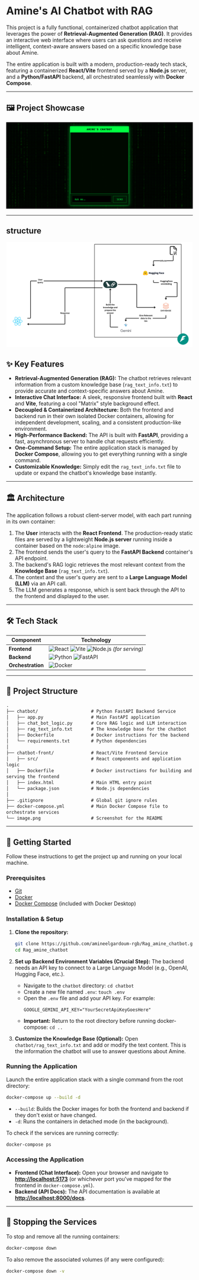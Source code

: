 

# Amine's AI Chatbot with RAG

This project is a fully functional, containerized chatbot application that leverages the power of **Retrieval-Augmented Generation (RAG)**. It provides an interactive web interface where users can ask questions and receive intelligent, context-aware answers based on a specific knowledge base about Amine.

The entire application is built with a modern, production-ready tech stack, featuring a containerized **React/Vite** frontend served by a **Node.js** server, and a **Python/FastAPI** backend, all orchestrated seamlessly with **Docker Compose**.

---

## 🖼️ Project Showcase

![Chatbot Interface](./image.png "chatbot interface")

---
## structure
![Chatbot structure](./chatbot_image.png "chatbot structure")

## ✨ Key Features

- **Retrieval-Augmented Generation (RAG):** The chatbot retrieves relevant information from a custom knowledge base (`rag_text_info.txt`) to provide accurate and context-specific answers about Amine.
- **Interactive Chat Interface:** A sleek, responsive frontend built with **React** and **Vite**, featuring a cool "Matrix" style background effect.
- **Decoupled & Containerized Architecture:** Both the frontend and backend run in their own isolated Docker containers, allowing for independent development, scaling, and a consistent production-like environment.
- **High-Performance Backend:** The API is built with **FastAPI**, providing a fast, asynchronous server to handle chat requests efficiently.
- **One-Command Setup:** The entire application stack is managed by **Docker Compose**, allowing you to get everything running with a single command.
- **Customizable Knowledge:** Simply edit the `rag_text_info.txt` file to update or expand the chatbot's knowledge base instantly.

---

## 🏛️ Architecture

The application follows a robust client-server model, with each part running in its own container:

1. The **User** interacts with the **React Frontend**. The production-ready static files are served by a lightweight **Node.js server** running inside a container based on the `node:alpine` image.
2. The frontend sends the user's query to the **FastAPI Backend** container's API endpoint.
3. The backend's RAG logic retrieves the most relevant context from the **Knowledge Base** (`rag_text_info.txt`).
4. The context and the user's query are sent to a **Large Language Model (LLM)** via an API call.
5. The LLM generates a response, which is sent back through the API to the frontend and displayed to the user.

---

## 🛠️ Tech Stack

| Component               | Technology                                                                                                                                                                                                                                                                                                                 |
| ----------------------- | -------------------------------------------------------------------------------------------------------------------------------------------------------------------------------------------------------------------------------------------------------------------------------------------------------------------------- |
| **Frontend**      | ![React](https://img.shields.io/badge/React-20232A?style=for-the-badge&logo=react&logoColor=61DAFB) ![Vite](https://img.shields.io/badge/Vite-646CFF?style=for-the-badge&logo=vite&logoColor=white) ![Node.js](https://img.shields.io/badge/Node.js-339933?style=for-the-badge&logo=nodedotjs&logoColor=white) *(for serving)* |
| **Backend**       | ![Python](https://img.shields.io/badge/Python-3776AB?style=for-the-badge&logo=python&logoColor=white) ![FastAPI](https://img.shields.io/badge/FastAPI-009688?style=for-the-badge&logo=fastapi&logoColor=white)                                                                                                                 |
| **Orchestration** | ![Docker](https://img.shields.io/badge/Docker-2496ED?style=for-the-badge&logo=docker&logoColor=white)                                                                                                                                                                                                                        |

---

## 📁 Project Structure

```
.
├── chatbot/                    # Python FastAPI Backend Service
│   ├── app.py                  # Main FastAPI application
│   ├── chat_bot_logic.py       # Core RAG logic and LLM interaction
│   ├── rag_text_info.txt       # The knowledge base for the chatbot
│   ├── Dockerfile              # Docker instructions for the backend
│   └── requirements.txt        # Python dependencies
│
├── chatbot-front/              # React/Vite Frontend Service
│   ├── src/                    # React components and application logic
│   ├── Dockerfile              # Docker instructions for building and serving the frontend
│   ├── index.html              # Main HTML entry point
│   └── package.json            # Node.js dependencies
│
├── .gitignore                  # Global git ignore rules
├── docker-compose.yml          # Main Docker Compose file to orchestrate services
└── image.png                   # Screenshot for the README
```

---

## 🚀 Getting Started

Follow these instructions to get the project up and running on your local machine.

### Prerequisites

- [Git](https://git-scm.com/)
- [Docker](https://www.docker.com/products/docker-desktop/)
- [Docker Compose](https://docs.docker.com/compose/) (included with Docker Desktop)

### Installation & Setup

1. **Clone the repository:**

   ```bash
   git clone https://github.com/amineelgardoum-rgb/Rag_amine_chatbot.git
   cd Rag_amine_chatbot
   ```
2. **Set up Backend Environment Variables (Crucial Step):**
   The backend needs an API key to connect to a Large Language Model (e.g., OpenAI, Hugging Face, etc.).

   - Navigate to the `chatbot` directory: `cd chatbot`
   - Create a new file named `.env`: `touch .env`
   - Open the `.env` file and add your API key. For example:
     ```env
     GOOGLE_GEMINI_API_KEY="YourSecretApiKeyGoesHere"
     ```
   - **Important:** Return to the root directory before running docker-compose: `cd ..`
3. **Customize the Knowledge Base (Optional):**
   Open `chatbot/rag_text_info.txt` and add or modify the text content. This is the information the chatbot will use to answer questions about Amine.

### Running the Application

Launch the entire application stack with a single command from the root directory:

```bash
docker-compose up --build -d
```

- `--build`: Builds the Docker images for both the frontend and backend if they don't exist or have changed.
- `-d`: Runs the containers in detached mode (in the background).

To check if the services are running correctly:

```bash
docker-compose ps
```

### Accessing the Application

- **Frontend (Chat Interface):** Open your browser and navigate to **[http://localhost:5173](http://localhost:5173)** (or whichever port you've mapped for the frontend in `docker-compose.yml`).
- **Backend (API Docs):** The API documentation is available at **[http://localhost:8000/docs](http://localhost:8000/docs)**.

---

## 🛑 Stopping the Services

To stop and remove all the running containers:

```bash
docker-compose down
```

To also remove the associated volumes (if any were configured):

```bash
docker-compose down -v
```
